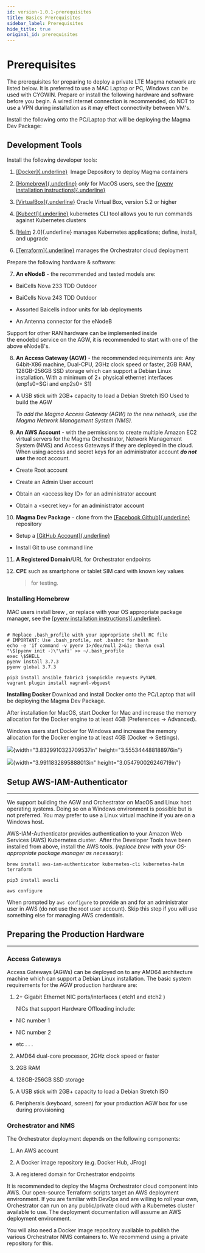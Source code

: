 ```yaml
---
id: version-1.0.1-prerequisites
title: Basics Prerequisites
sidebar_label: Prerequisites
hide_title: true
original_id: prerequisites
---
```

# Prerequisites

The prerequisites for preparing to deploy a private LTE Magma network
are listed below. It is preferred to use a MAC Laptop or PC, Windows can
be used with CYGWIN. Prepare or install the following hardware and
software before you begin. A wired internet connection is recommended,
do NOT to use a VPN during installation as it may effect connectivity
between VM's.

Install the following onto the PC/Laptop that will be deploying the
Magma Dev Package:

## Development Tools

Install the following developer tools:

1.  [[Docker]{.underline}](https://www.docker.com/)  Image Depository to
    deploy Magma containers

2.  [[Homebrew]{.underline}](https://brew.sh/) *only* for MacOS users,
    see the [[pyenv installation
    instructions]{.underline}](https://github.com/pyenv/pyenv#installation)

3.  [[VirtualBox]{.underline}](https://www.virtualbox.org/) Oracle
    Virtual Box, version 5.2 or higher

4.  [[Kubectl]{.underline}](https://kubernetes.io/docs/tasks/tools/install-kubectl/)
    kubernetes CLI tool allows you to run commands against Kubernetes
    clusters

5.  [[Helm](https://helm.sh/) 2.0]{.underline} manages Kubernetes
    applications; define, install, and upgrade

6.  [[Terraform]{.underline}](https://www.terraform.io/downloads.html)
    manages the Orchestrator cloud deployment

Prepare the following hardware & software:

7.  **An eNodeB** - the recommended and tested models are:

-   BaiCells Nova 233 TDD Outdoor

-   BaiCells Nova 243 TDD Outdoor

-   Assorted Baicells indoor units for lab deployments

-   An Antenna connector for the eNodeB

Support for other RAN hardware can be implemented inside
the enodebd service on the AGW, it is recommended to start with one of
the above eNodeB's.

8.  **An Access Gateway (AGW)** - the recommended requirements are:
	Any 64bit-X86 machine, Dual-CPU, 2GHz clock speed or faster, 2GB RAM,
    128GB-256GB SSD storage which can support a Debian Linux installation.
	With a minimum of 2+ physical ethernet interfaces (enp1s0=SGi and enp2s0= S1)

-   A USB stick with 2GB+ capacity to load a Debian Stretch ISO Used to
    build the AGW
    
    *To add the Magma Access Gateway (AGW) to the new network, use the
    Magma Network Management System (NMS).*

9.  **An AWS Account** - with the permissions to create multiple Amazon
    EC2 virtual servers for the Magma Orchestrator, Network Management
    System (NMS) and Access Gateways if they are deployed in the
    cloud. When using access and secret keys for an administrator
    account ***do not use*** the root account.

-   Create Root account

-   Create an Admin User account

-   Obtain an \<access key ID\> for an administrator account

-   Obtain a \<secret key\> for an administrator account

10. **Magma Dev Package** - clone from the [[Facebook
    Github]{.underline}](https://github.com/facebookincubator/magma/)
    repository

-   Setup a [[GitHub
    Account]{.underline}](https://help.github.com/en/github/getting-started-with-github/set-up-git)

-   Install Git to use command line

11. **A Registered Domain**/URL for Orchestrator endpoints

12. **CPE** such as smartphone or tablet SIM card with known key values
    > for testing.

### Installing Homebrew

MAC users install brew , or replace with your OS appropriate package
manager, see the [[pyenv installation
instructions]{.underline}](https://github.com/pyenv/pyenv#installation).

```brew install pyenv

# Replace .bash_profile with your appropriate shell RC file
# IMPORTANT: Use .bash_profile, not .bashrc for bash
echo -e 'if command -v pyenv 1>/dev/null 2>&1; then\n eval
"\$(pyenv init -)\"\nfi' >> ~/.bash_profile
exec \$SHELL
pyenv install 3.7.3
pyenv global 3.7.3

pip3 install ansible fabric3 jsonpickle requests PyYAML
vagrant plugin install vagrant-vbguest
```

**Installing Docker**
Download and install Docker onto the PC/Laptop that will be deploying
the Magma Dev Package.

After installation for MacOS, start Docker for Mac and increase the
memory allocation for the Docker engine to at least 4GB (Preferences -\>
Advanced).

Windows users start Docker for Windows and increase the memory
allocation for the Docker engine to at least 4GB (Docker -\> Settings).

![](media/image1.png){width="3.8329910323709537in"
height="3.555344488188976in"}

![](media/image2.png){width="3.9911832895888013in"
height="3.054790026246719in"}

## Setup AWS-IAM-Authenticator
---------------------------

We support building the AGW and Orchestrator on MacOS and Linux host
operating systems. Doing so on a Windows environment is possible but is
not preferred. You may prefer to use a Linux virtual machine if you are
on a Windows host.

AWS-IAM-Authenticator provides authentication to your Amazon Web
Services (AWS) Kubernetes cluster.  After the Developer Tools have been
installed from above, install the AWS tools.
(*replace brew with your OS-appropriate package manager as necessary*):

```
brew install aws-iam-authenticator kubernetes-cli kubernetes-helm terraform

pip3 install awscli

aws configure
```

When prompted by `aws configure` to provide an <access key ID> and
<secret key> for an administrator user in AWS (do not use the root
user account). Skip this step if you will use something else for
managing AWS credentials.

## Preparing the Production Hardware
---------------------------------

### Access Gateways

Access Gateways (AGWs) can be deployed on to any AMD64 architecture
machine which can support a Debian Linux installation. The basic system
requirements for the AGW production hardware are:

1.  2+ Gigabit Ethernet NIC ports/interfaces ( etch1 and etch2 )

	NICs that support Hardware Offloading include:

-   NIC number 1

-   NIC number 2

-   etc . . .


2.  AMD64 dual-core processor, 2GHz clock speed or faster

3.  2GB RAM

4.  128GB-256GB SSD storage

5.  A USB stick with 2GB+ capacity to load a Debian Stretch ISO

6.  Peripherals (keyboard, screen) for your production AGW box for use
    during provisioning

### Orchestrator and NMS

The Orchestrator deployment depends on the following components:

1.  An AWS account

2.  A Docker image repository (e.g. Docker Hub, JFrog)

3.  A registered domain for Orchestrator endpoints

It is recommended to deploy the Magma Orchestrator cloud component into
AWS. Our open-source Terraform scripts target an AWS deployment
environment. If you are familiar with DevOps and are willing to roll
your own, Orchestrator can run on any public/private cloud with a
Kubernetes cluster available to use. The deployment documentation will
assume an AWS deployment environment.

You will also need a Docker image repository available to publish the
various Orchestrator NMS containers to. We recommend using a private
repository for this.
